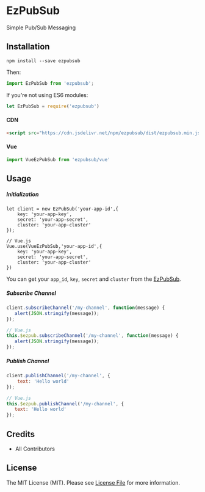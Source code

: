 # EzPubSub
Simple Pub/Sub Messaging 

## Installation
```
npm install --save ezpubsub
```
Then:
```javascript
import EzPubSub from 'ezpubsub';
```

If you're not using ES6 modules:
```javascript
let EzPubSub = require('ezpubsub')
```

#### CDN
```html
<script src="https://cdn.jsdelivr.net/npm/ezpubsub/dist/ezpubsub.min.js"></script>
```

#### Vue
```javascript
import VueEzPubSub from 'ezpubsub/vue'
```

## Usage
##### Initialization
```
let client = new EzPubSub('your-app-id',{
    key: 'your-app-key',
    secret: 'your-app-secret',
    cluster: 'your-app-cluster'
});
```
```
// Vue.js
Vue.use(VueEzPubSub,'your-app-id',{
    key: 'your-app-key',
    secret: 'your-app-secret',
    cluster: 'your-app-cluster'
})
```

You can get your `app_id`, `key`, `secret` and `cluster` from the [EzPubSub](https://ezpubsub.com/login).

##### Subscribe Channel
```javascript
client.subscribeChannel('/my-channel', function(message) {
   alert(JSON.stringify(message));
});
```
```javascript
// Vue.js
this.$ezpub.subscribeChannel('/my-channel', function(message) {
   alert(JSON.stringify(message));
});
```

##### Publish Channel
```javascript
client.publishChannel('/my-channel', {
    text: 'Hello world'
});
```
```javascript
// Vue.js
this.$ezpub.publishChannel('/my-channel', {
   text: 'Hello world'
});
   ```

## Credits
- All Contributors

## License
The MIT License (MIT). Please see [License File](LICENSE.md) for more information.
